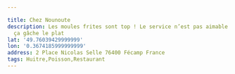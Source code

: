 ```yaml
---

title: Chez Nounoute
description: Les moules frites sont top ! Le service n’est pas aimable ni accueillant...
  ça gâche le plat
lat: '49.76039429999999'
lon: '0.3674185999999999'
address: 2 Place Nicolas Selle 76400 Fécamp France
tags: Huitre,Poisson,Restaurant
---
```

